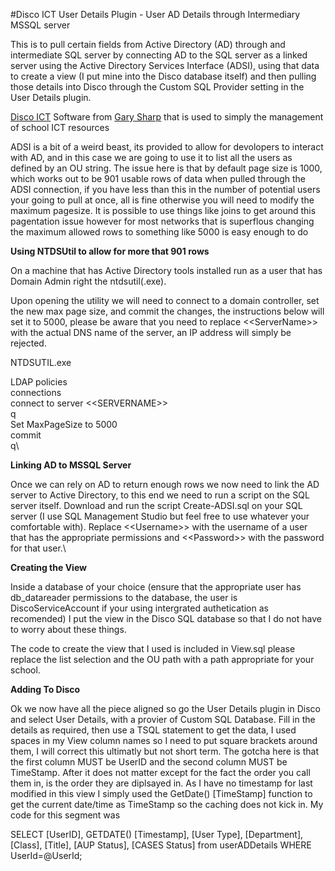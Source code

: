 #Disco ICT User Details Plugin - User AD Details through Intermediary MSSQL server

This is to pull certain fields from Active Directory (AD) through and intermediate SQL server by connecting AD to the SQL server as a linked server using the Active Directory Services Interface (ADSI), using that data to create a view (I put mine into the Disco database itself) and then pulling those details into Disco through the Custom SQL Provider setting in the User Details plugin.

[Disco ICT](https://discoict.com.au) Software from [Gary Sharp](https://github.com/garysharp) that is used to simply the management of school ICT resources

ADSI is a bit of a weird beast, its provided to allow for devolopers to interact with AD, and in this case we are going to use it to list all the users as defined by an OU string. The issue here is that by default page size is 1000, which works out to be 901 usable rows of data when pulled through the ADSI connection, if you have less than this in the number of potential users your going to pull at once, all is fine otherwise you will need to modify the maximum pagesize. It is possible to use things like joins to get around this pagentation issue however for most networks that is superflous changing the maximum allowed rows to something like 5000 is easy enough to do

**Using NTDSUtil to allow for more that 901 rows**

On a machine that has Active Directory tools installed run as a user that has Domain Admin right the ntdsutil(.exe).

Upon opening the utility we will need to connect to a domain controller, set the new max page size, and commit the changes, the instructions below will set it to 5000, please be aware that you need to replace <\<ServerName\>> with the actual DNS name of the server, an IP address will simply be rejected.

NTDSUTIL.exe

LDAP policies\
connections\
connect to server <\<SERVERNAME\>>\
q\
Set MaxPageSize to 5000\
commit\
q\


**Linking AD to MSSQL Server**

Once we can rely on AD to return enough rows we now need to link the AD server to Active Directory, to this end we need to run a script on the SQL server itself. Download and run the script Create-ADSI.sql on your SQL server (I use SQL Management Studio but feel free to use whatever your comfortable with). Replace <\<Username\>> with the username of a user that has the appropriate permissions and <\<Password\>> with the password for that user.\


**Creating the View**

Inside a database of your choice (ensure that the appropriate user has db_datareader permissions to the database, the user is DiscoServiceAccount if your using intergrated authetication as recomended) I put the view in the Disco SQL database so that I do not have to worry about these things.

The code to create the view that I used is included in View.sql please replace the list selection and the OU path with a path appropriate for your school.

**Adding To Disco**

Ok we now have all the piece aligned so go the User Details plugin in Disco and select User Details, with a provier of Custom SQL Database. Fill in the details as required, then use a TSQL statement to get the data, I used spaces in my View column names so I need to put square brackets around them, I will correct this ultimatly but not short term. The gotcha here is that the first column MUST be UserID and the second column MUST be TimeStamp. After it does not matter except for the fact the order you call them in, is the order they are diplsayed in. As I have no timestamp for last modified in this view I simply used the GetDate() \[TimeStamp\] function to get the current date/time as TimeStamp so the caching does not kick in. My code for this segment was

SELECT \[UserID\], GETDATE() \[Timestamp\], \[User Type\], \[Department\], \[Class\], \[Title\], \[AUP Status\], \[CASES Status\] from userADDetails WHERE UserId=@UserId;

